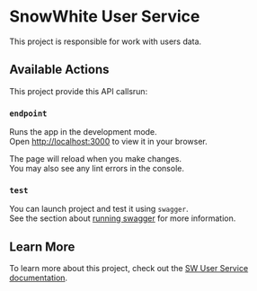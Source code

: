 # SnowWhite User Service

This project is responsible for work with users data.

## Available Actions

This project provide this API callsrun:

### `endpoint`

Runs the app in the development mode.\
Open [http://localhost:3000](http://localhost:3000) to view it in your browser.

The page will reload when you make changes.\
You may also see any lint errors in the console.

### `test`

You can launch project and test it using `swagger`.\
See the section about [running swagger](http://localhost:3000) for more information.

## Learn More

To learn more about this project, check out the [SW User Service documentation](http://localhost:3000).

